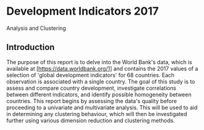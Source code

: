 # Development Indicators 2017
 Analysis and Clustering

## Introduction
The purpose of this report is to delve into the World Bank's data, which is available at [https://data.worldbank.org/1] and contains the 2017 values of a selection of 'global development indicators' for 68 countries. Each observation is associated with a single country. The goal of this study is to assess and compare country development, investigate correlations between different indicators, and identify possible homogeneity between countries. This report begins by assessing the data's quality before proceeding to a univariate and multivariate analysis. This will be used to aid in determining any clustering behaviour, which will then be investigated further using various dimension reduction and clustering methods.